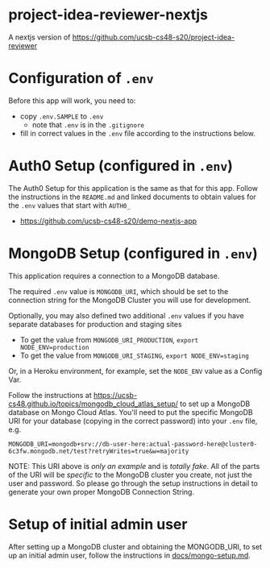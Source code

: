 # project-idea-reviewer-nextjs

A nextjs version of https://github.com/ucsb-cs48-s20/project-idea-reviewer

# Configuration of `.env`

Before this app will work, you need to:

- copy `.env.SAMPLE` to `.env`
  - note that `.env` is in the `.gitignore`
- fill in correct values in the `.env` file according to the instructions below.

# Auth0 Setup (configured in `.env`)

The Auth0 Setup for this application is the same as that for this app. Follow the instructions in the `README.md` and linked documents to obtain values
for the `.env` values that start with `AUTH0_`

- <https://github.com/ucsb-cs48-s20/demo-nextjs-app>

# MongoDB Setup (configured in `.env`)

This application requires a connection to a MongoDB database.

The required `.env` value is `MONGODB_URI`, which should be set to the connection
string for the MongoDB Cluster you will use for development.

Optionally, you may also defined two additional `.env` values if you have
separate databases for production and staging sites

- To get the value from `MONGODB_URI_PRODUCTION`, `export NODE_ENV=production`
- To get the value from `MONGODB_URI_STAGING`, `export NODE_ENV=staging`

Or, in a Heroku environment, for example, set the `NODE_ENV` value as a Config Var.

Follow the instructions at
<https://ucsb-cs48.github.io/topics/mongodb_cloud_atlas_setup/> to set
up a MongoDB database on Mongo Cloud Atlas. You'll need to put the
specific MongoDB URI for your database (copying in the correct
password) into your `.env` file, e.g.

```
MONGODB_URI=mongodb+srv://db-user-here:actual-password-here@cluster0-6c3fw.mongodb.net/test?retryWrites=true&w=majority
```

NOTE: This URI above is _only an example_ and is _totally
fake_. All of the parts of the URI will be _specific_ to the MongoDB
cluster you create, not just the user and password. So please go
through the setup instructions in detail to generate your own proper
MongoDB Connection String.

# Setup of initial admin user

After setting up a MongoDB cluster and obtaining the MONGODB_URI, to
set up an initial admin user, follow the instructions in [docs/mongo-setup.md](./docs/mongo-setup.md).
